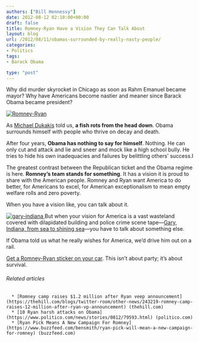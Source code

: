 ```yaml
---
authors: ["Bill Hennessy"]
date: 2012-08-12 02:10:00+00:00
draft: false
title: Romney-Ryan Have a Vision They Can Talk About
layout: blog
url: /2012/08/11/obamas-surrounded-by-really-nasty-people/
categories:
- Politics
tags:
- Barack Obama

type: "post"
---
```


Why did murder skyrocket in Chicago as soon as Rahm Emanuel became mayor? Why have Americans become nastier and meaner since Barack Obama became president?

[![Romney-Ryan](https://ludicrite.files.wordpress.com/2012/08/romney-ryan_thumb.jpg)
](https://ludicrite.files.wordpress.com/2012/08/romney-ryan.jpg)

As [Michael Dukakis](https://en.wikipedia.org/wiki/Michael_Dukakis) told us, **a fish rots from the head down**. Obama surrounds himself with people who thrive on decay and death.

After four years, **Obama has nothing to say for himself**. Nothing. He can only cut and attack and lie and sneer and mock like a high school bully. He tries to hide his own inadequacies and failures by belittling others’ success.I

The greatest contrast between the Republican ticket and the Obama regime is here. **Romney’s team stands for something**. It has a vision it is proud to share with the American people. Romney and Ryan want America to do better, for Americans to excel, for American exceptionalism to mean empty welfare rolls and zero poverty.

When you have a vision like, you can talk about it.

[![gary-indiana](https://ludicrite.files.wordpress.com/2012/08/gary-indiana_thumb.jpg)
](https://ludicrite.files.wordpress.com/2012/08/gary-indiana.jpg)But when your vision for America is a vast wasteland covered with dilapidated building and police crime scene tape—[Gary, Indiana, from sea to shining sea](https://www.businessinsider.com/an-elegy-for-gary-indiana-2012-5)—you have to talk about something else.

If Obama told us what he really wishes for America, we’d drive him out on a rail.

[Get a Romney-Ryan sticker on your car](https://www.mittromney.com/donate/romney-ryan-bumper-sticker?sc=INTVP030&utm_medium=email&utm_source=et&utm_content=img_body_bumper+sticker&utm_campaign=1573288_231278_Ann%2520Romney). This isn’t about party; it’s about survival.


###### Related articles





	  * [Romney camp raises $1.2 million after Ryan veep announcement](https://thehill.com/blogs/twitter-room/other-news/243219-romney-camp-raises-12-million-after-ryan-vp-announcement) (thehill.com)
	  * [10 Ryan harsh attacks on Obama](https://www.politico.com/news/stories/0812/79593.html) (politico.com)
	  * [Ryan Pick Means A New Campaign For Romney](https://www.buzzfeed.com/bensmith/ryan-pick-will-mean-a-new-campaign-for-romney) (buzzfeed.com)

